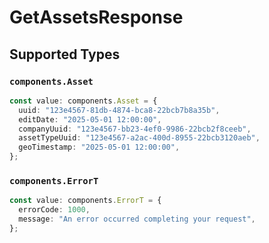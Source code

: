 # GetAssetsResponse


## Supported Types

### `components.Asset`

```typescript
const value: components.Asset = {
  uuid: "123e4567-81db-4874-bca8-22bcb7b8a35b",
  editDate: "2025-05-01 12:00:00",
  companyUuid: "123e4567-bb23-4ef0-9986-22bcb2f8ceeb",
  assetTypeUuid: "123e4567-a2ac-400d-8955-22bcb3120aeb",
  geoTimestamp: "2025-05-01 12:00:00",
};
```

### `components.ErrorT`

```typescript
const value: components.ErrorT = {
  errorCode: 1000,
  message: "An error occurred completing your request",
};
```

